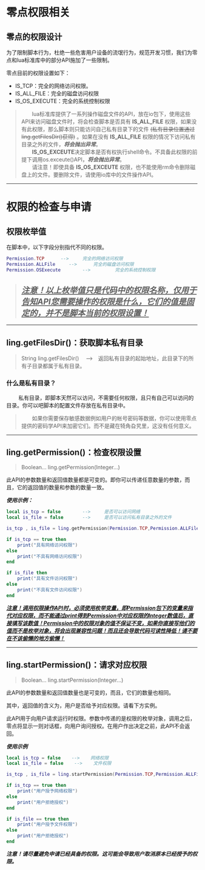 # 零点权限相关

## 零点的权限设计

为了限制脚本行为，杜绝一些危害用户设备的流氓行为，规范开发习惯，我们为零点和lua标准库中的部分API施加了一些限制。

零点目前的权限设置如下：

- IS_TCP：完全的网络访问权限。
- IS_ALL_FILE：完全的磁盘访问权限
- IS_OS_EXECUTE：完全的系统控制权限

> &emsp;&emsp;lua标准库提供了一系列操作磁盘文件的API，放在io包下，使用这些API来访问磁盘文件时，将会检查脚本是否具有 **IS_ALL_FILE** 权限，如果没有此权限，那么脚本则只能访问自己私有目录下的文件 ~~(私有目录位置通过ling.getFilesDir()获得)~~ 。如果在没有 **IS_ALL_FILE** 权限的情况下访问私有目录之外的文件，***将会抛出异常***。  
&emsp;&emsp;**IS_OS_EXCEUTE**决定脚本是否有权执行shell命令。不具备此权限的前提下调用os.exceute()API，***将会抛出异常***。  
&emsp;&emsp;请注意！即使具备 **IS_OS_EXCEUTE** 权限，也不能使用rm命令删除磁盘上的文件。要删除文件，请使用io库中的文件操作API。

---

# 权限的检查与申请

## 权限枚举值
在脚本中，以下字段分别指代不同的权限。
~~~ lua
Permission.TCP      -->     完全的网络访问权限
Permission.ALLFile     -->      完全的磁盘访问权限
Permission.OSExecute        -->         完全的系统控制权限
~~~

> <u> ***注意！以上枚举值只是代码中的权限名称，仅用于告知API您需要操作的权限是什么，它们的值是固定的，并不是脚本当前的权限设置！*** </u>
> -

---

 ## ling.getFilesDir()：获取脚本私有目录

> String ling.getFilesDir()
&emsp;-->&emsp;返回私有目录的起始地址，此目录下的所有子目录都属于私有目录。

### 什么是私有目录？

&emsp;&emsp; 私有目录，即脚本天然可以访问，不需要任何权限，且只有自己可以访问的目录。你可以吧脚本的配置文件存放在私有目录中。   
>&emsp;&emsp;如果你需要保存敏感数据例如用户的帐号密码等数据，你可以使用零点提供的密码学API来加密它们。而不是藏在犄角旮旯里，这没有任何意义。 

---

## ling.getPermission()：检查权限设置
> Boolean... ling.getPermission(Integer...)

此API的参数数量和返回值数量都是可变的。即你可以传递任意数量的参数，而且，它的返回值的数量和参数的数量一致。

***使用示例：***
~~~ lua
local is_tcp = false        -->     是否可以访问网络
local is_file = false       -->     是否可以访问私有目录之外的文件

is_tcp , is_file = ling.getPermission(Permission.TCP,Permission.ALLFile)    -->   同时检查网络和文件两个权限

if is_tcp == true then
    print("具有网络访问权限")
else
    print("不具有网络访问权限")
end

if is_file then
    print("具有文件访问权限")
else
    print("不具有文件访问权限")
end
~~~

<u> ***注意！调用权限操作API时，必须使用枚举变量，即Permission包下的变量来指代对应权限，而不能通过print得到Permission中对应权限的Integer数值后，直接填写该数值！Permission中的权限对象的值不保证不变，如果你直接写他们的值而不是枚举对象，将会出现兼容性问题！而且还会导致代码可读性降低！请不要在不该偷懒的地方偷懒！*** </u>

---

## ling.startPermission()：请求对应权限

> Boolean... ling.startPermission(Integer...)

此API的参数数量和返回值数量也是可变的，而且，它们的数量也相同。

其中，返回值的含义为，用户是否给予对应权限。请看下方实例。

此API用于向用户请求运行时权限。参数中传递的是权限的枚举对象，调用之后，零点将显示一则对话框，向用户询问授权。在用户作出决定之前，此API不会返回。

***使用示例***
~~~ lua
local is_tcp = false    -->    网络权限
local is_file = false    -->    文件权限

is_tcp , is_file = ling.startPermission(Permission.TCP,Permission.ALLFile)      -->     请求权限

if is_tcp == true then
    print("用户授予网络权限")
else
    print("用户拒绝授权")
end

if is_file == true then
    print("用户授予文件权限")
else
    print("用户拒绝授权")
end
~~~

***注意！请尽量避免申请已经具备的权限。这可能会导致用户取消原本已经授予的权限。***




